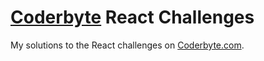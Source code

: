 # [Coderbyte](https://coderbyte.com/) React Challenges

My solutions to the React challenges on [Coderbyte.com](https://coderbyte.com/).
